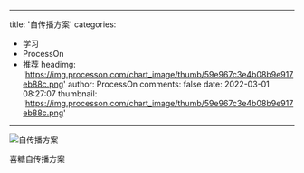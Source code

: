 
---
title: '自传播方案'
categories: 
 - 学习
 - ProcessOn
 - 推荐
headimg: 'https://img.processon.com/chart_image/thumb/59e967c3e4b08b9e917eb88c.png'
author: ProcessOn
comments: false
date: 2022-03-01 08:27:07
thumbnail: 'https://img.processon.com/chart_image/thumb/59e967c3e4b08b9e917eb88c.png'
---

<div>   
<img class="thumb" alt="自传播方案" src="https://img.processon.com/chart_image/thumb/59e967c3e4b08b9e917eb88c.png" referrerpolicy="no-referrer">
<p>喜糖自传播方案</p>  
</div>
            